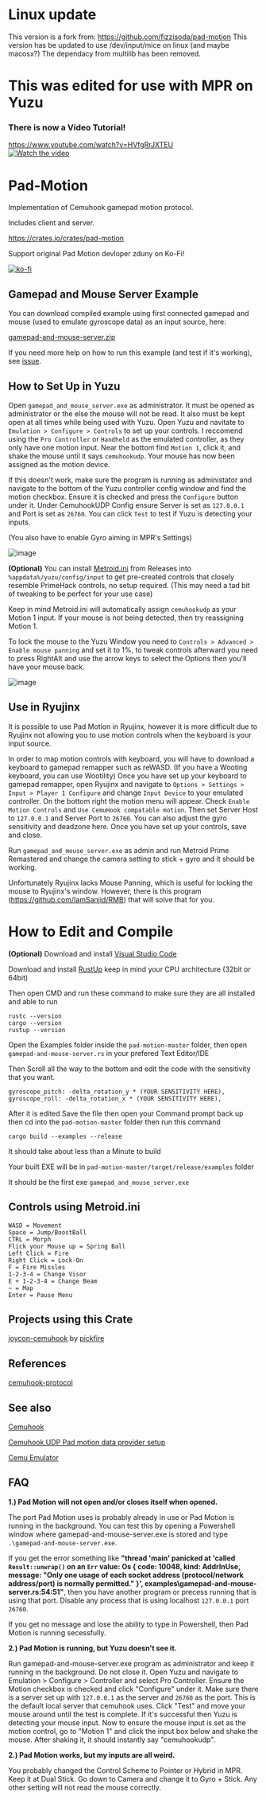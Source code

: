 # Linux update

This version is a fork from: https://github.com/fizzisoda/pad-motion
This version has be updated to use /dev/input/mice on linux (and maybe macosx?)
The dependacy from multilib has been removed.

# This was edited for use with MPR on Yuzu

### There is now a Video Tutorial!
https://www.youtube.com/watch?v=HVfgRrJXTEU<br />
[![Watch the video](https://img.youtube.com/vi/HVfgRrJXTEU/mqdefault.jpg)](https://www.youtube.com/watch?v=HVfgRrJXTEU)

# Pad-Motion
Implementation of Cemuhook gamepad motion protocol. 

Includes client and server.

https://crates.io/crates/pad-motion

Support original Pad Motion devloper zduny on Ko-Fi!

[![ko-fi](https://ko-fi.com/img/githubbutton_sm.svg)](https://ko-fi.com/O5O31JYZ4)

## Gamepad and Mouse Server Example
You can download compiled example using first connected gamepad and mouse (used to emulate gyroscope data) as an input source, here:

[gamepad-and-mouse-server.zip](https://github.com/NarikoNep/pad-motion/releases/download/1.0.0/gamepad_and_mouse_server.zip)

If you need more help on how to run this example (and test if it's working), see [issue](https://github.com/zduny/pad-motion/issues/2).

## How to Set Up in Yuzu

Open `gamepad_and_mouse_server.exe` as administrator. It must be opened as administrator or the else the mouse will not be read. It also must be kept open at all times while being used with Yuzu. Open Yuzu and navitate to `Emulation > Configure > Controls` to set up your controls. I reccomend using the `Pro Controller` or `Handheld` as the emulated controller, as they only have one motion input. Near the bottom find `Motion 1`, click it, and shake the mouse until it says `cemuhookudp`. Your mouse has now been assigned as the motion device.

If this doesn't work, make sure the program is running as administator and navigate to the bottom of the Yuzu controller config window and find the motion checkbox. Ensure it is checked and press the `Configure` button under it. Under CemuhookUDP Config ensure Server is set as `127.0.0.1` and Port is set as `26760`. You can click `Test` to test if Yuzu is detecting your inputs.

(You also have to enable Gyro aiming in MPR's Settings)

![image](https://user-images.githubusercontent.com/97272732/219899284-1f9cb567-0999-45aa-9c35-12714ed89812.png)

**(Optional)** You can install [Metroid.ini](https://github.com/NarikoNep/pad-motion/releases/download/1.0.0/metroid.ini) from Releases into `%appdata%/yuzu/config/input` to get pre-created controls that closely resemble PrimeHack controls, no setup required. (This may need a tad bit of tweaking to be perfect for your use case)

Keep in mind Metroid.ini will automatically assign `cemuhookudp` as your Motion 1 input. If your mouse is not being detected, then try reassigning Motion 1.

To lock the mouse to the Yuzu Window you need to `Controls > Advanced > Enable mouse panning` and set it to 1%, to tweak controls afterward you need to press RightAlt and use the arrow keys to select the Options then you'll have your mouse back.

![image](https://user-images.githubusercontent.com/97272732/219899212-3addeed3-2f33-42d6-a3e0-bbd30164b8be.png)

## Use in Ryujinx
It is possible to use Pad Motion in Ryujinx, however it is more difficult due to Ryujinx not allowing you to use motion controls when the keyboard is your input source. 

In order to map motion controls with keyboard, you will have to download a keyboard to gamepad remapper such as reWASD. (If you have a Wooting keyboard, you can use Wootility)
Once you have set up your keyboard to gamepad remapper, open Ryujinx and navigate to `Options > Settings > Input > Player 1 Configure` and change `Input
 Device` to your emulated controller. On the bottom right the motion menu will appear. Check `Enable Motion Controls` and `Use CemuHook compatable motion`. Then set Server Host to `127.0.0.1` and Server Port to `26760`. You can also adjust the gyro sensitivity and deadzone here. Once you have set up your controls, save and close.
 
Run `gamepad_and_mouse_server.exe` as admin and run Metroid Prime Remastered and change the camera setting to stick + gyro and it should be working.

Unfortunately Ryujinx lacks Mouse Panning, which is useful for locking the mouse to Ryujinx's window. However, there is this program (https://github.com/IamSanjid/RMB) that will solve that for you.
 
 # How to Edit and Compile

**(Optional)** Download and install [Visual Studio Code](https://code.visualstudio.com/download)

Download and install [RustUp](https://www.rust-lang.org/tools/install) keep in mind your CPU architecture (32bit or 64bit)

Then open CMD and run these command to make sure they are all installed and able to run
```
rustc --version
cargo --version
rustup --version
```

Open the Examples folder inside the `pad-motion-master` folder, then open `gamepad-and-mouse-server.rs` in your prefered Text Editor/IDE

Then Scroll all the way to the bottom and edit the code with the sensitivity that you want.

```
gyroscope_pitch: -delta_rotation_y * (YOUR SENSITIVITY HERE),
gyroscope_roll: -delta_rotation_x * (YOUR SENSITIVITY HERE),
```

After it is edited Save the file then open your Command prompt back up then cd into the `pad-motion-master` folder then run this command

```
cargo build --examples --release
```

It should take about less than a Minute to build

Your built EXE will be in `pad-motion-master/target/release/examples` folder

It should be the first exe `gamepad_and_mouse_server.exe`

## Controls using Metroid.ini
```
WASD = Movement
Space = Jump/BoostBall
CTRL = Morph
Flick your Mouse up = Spring Ball
Left Click = Fire
Right Click = Lock-On
F = Fire Missles
1-2-3-4 = Change Visor
E + 1-2-3-4 = Change Beam
~ = Map
Enter = Pause Menu
```
## Projects using this Crate

[joycon-cemuhook](https://github.com/pickfire/joycon-cemuhook) by [pickfire](https://github.com/pickfire)

## References
[cemuhook-protocol](https://github.com/v1993/cemuhook-protocol)

## See also
[Cemuhook](https://cemuhook.sshnuke.net/)

[Cemuhook UDP Pad motion data provider setup](https://cemuhook.sshnuke.net/padudpserver.html)

[Cemu Emulator](https://cemu.info/)

## FAQ

**1.) Pad Motion will not open and/or closes itself when opened.**

The port Pad Motion uses is probably already in use or Pad Motion is running in the background. You can test this by opening a Powershell window where gamepad-and-mouse-server.exe is stored and type `.\gamepad-and-mouse-server.exe`.

If you get the error something like **"thread 'main' panicked at 'called `Result::unwrap()` on an `Err` value: Os { code: 10048, kind: AddrInUse, message: "Only one usage of each socket address (protocol/network address/port) is normally permitted." }', examples\gamepad-and-mouse-server.rs:54:51"**, then you have another program or precess running that is using that port. Disable any process that is using localhost `127.0.0.1` port `26760`. 

If you get no message and lose the ability to type in Powershell, then Pad Motion is running secessfully.

**2.) Pad Motion is running, but Yuzu doesn't see it.**

Run gamepad-and-mouse-server.exe program as administrator and keep it running in the background. Do not close it. Open Yuzu and navigate to Emulation > Configure > Controller and select Pro Controller. Ensure the Motion checkbox is checked and click "Configure" under it. Make sure there is a server set up with `127.0.0.1` as the server and `26760` as the port. This is the default local server that cemuhook uses. Click "Test" and move your mouse around until the test is complete. If it's successful then Yuzu is detecting your mouse input. Now to ensure the mouse input is set as the motion control, go to "Motion 1" and click the input box below and shake the mouse. After shaking it, it should instantly say "cemuhookudp". 

**2.) Pad Motion works, but my inputs are all weird.**

You probably changed the Control Scheme to Pointer or Hybrid in MPR. Keep it at Dual Stick. Go down to Camera and change it to Gyro + Stick. Any other setting will not read the mouse correctly.

